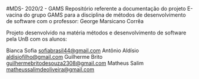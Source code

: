 #MDS- 2020/2 - GAMS 
Repositório referente a documentação do projeto E-vacina do grupo GAMS para a disciplina de métodos de desenvolvimento de software com o 
professor: George Marsicano Corrêa


Projeto desenvolvido na matéria métodos e desenvolvimento de software pela UnB com os alunos: 

Bianca Sofia	sofiabrasil44@gmail.com
Antônio Aldísio	aldisiofilho@gmail.com
Guilherme Brito	guilhermebritodesouza2308@gmail.com
Matheus Salim	matheussalimdeoliveira@gmail.com

